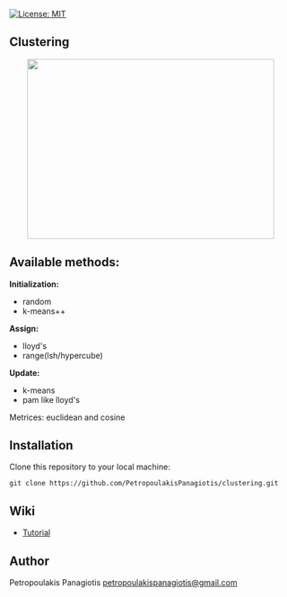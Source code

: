 [![License: MIT](https://img.shields.io/badge/License-MIT-yellow.svg)](https://opensource.org/licenses/MIT)
## Clustering
<p align="center">
<img src="https://cssanalytics.files.wordpress.com/2013/11/cluster-image.png" width="440px" height="320px">
</p>

## Available methods:
<strong>Initialization:</strong><br />
* random
* k-means++<br />

<strong>Assign: </strong><br />
* lloyd's
* range(lsh/hypercube)<br />

<strong>Update:</strong><br />
* k-means
* pam like lloyd's <br />

Metrices: euclidean and cosine

## Installation
Clone this repository to your local machine: 
```
git clone https://github.com/PetropoulakisPanagiotis/clustering.git
```
## Wiki
* [Tutorial](https://github.com/PetropoulakisPanagiotis/clustering/wiki/Tutorial)

## Author
Petropoulakis Panagiotis petropoulakispanagiotis@gmail.com
